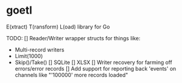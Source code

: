 # goetl
E(xtract) T(ransform) L(oad) library for Go

TODO:
[] Reader/Writer wrapper structs for things like:
- Multi-record writers
- Limit(1000)
- Skip()/Take()
[] SQLite
[] XLSX
[] Writer recovery for farming off errors/error records
[] Add support for reporting back 'events' on channels like "'100000' more records loaded"
